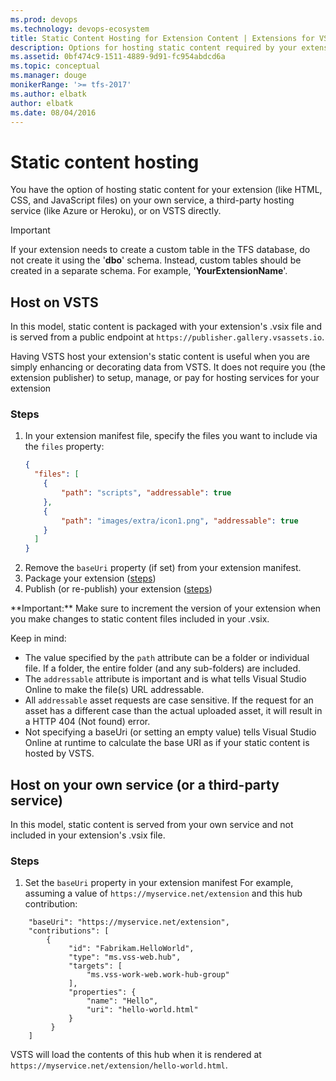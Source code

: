 ```yaml
---
ms.prod: devops
ms.technology: devops-ecosystem
title: Static Content Hosting for Extension Content | Extensions for VSTS
description: Options for hosting static content required by your extension.
ms.assetid: 0bf474c9-1511-4889-9d91-fc954abdcd6a
ms.topic: conceptual
ms.manager: douge
monikerRange: '>= tfs-2017'
ms.author: elbatk
author: elbatk
ms.date: 08/04/2016
---
```


# Static content hosting

You have the option of hosting static content for your extension (like HTML, CSS, and JavaScript files) on your own service, a third-party hosting service (like Azure or Heroku), or on VSTS directly.

>[!IMPORTANT]
>If your extension needs to create a custom table in the TFS database, do not create it using the '**dbo**' schema. Instead, custom
>tables should be created in a separate schema. For example, '**YourExtensionName**'.

## Host on VSTS

In this model, static content is packaged with your extension's .vsix file and is served from a public endpoint at `https://publisher.gallery.vsassets.io`. 

Having VSTS host your extension's static content is useful when you are simply enhancing or decorating data from VSTS. It does not require you (the extension publisher) to setup, manage, or pay for hosting services for your extension

### Steps

1. In your extension manifest file, specify the files you want to include via the `files` property: 
   ```json
   {
     "files": [
	   {
		   "path": "scripts", "addressable": true
	   },
	   {
		   "path": "images/extra/icon1.png", "addressable": true
	   }
     ]
   }
   ```
2. Remove the `baseUri` property (if set) from your extension manifest.    
3. Package your extension ([steps](../publish/command-line.md))   
4. Publish (or re-publish) your extension ([steps](../publish/overview.md)) 

<div class="alert alert-danger">
	**Important:** Make sure to increment the version of your extension when you make changes to static content files included in your .vsix.  
</div> 

Keep in mind:

* The value specified by the `path` attribute can be a folder or individual file. If a folder, the entire folder (and any sub-folders) are included.
* The `addressable` attribute is important and is what tells Visual Studio Online to make the file(s) URL addressable.
* All `addressable` asset requests are case sensitive. If the request for an asset has a different case than the actual uploaded asset, it will 
result in a HTTP 404 (Not found) error.
* Not specifying a baseUri (or setting an empty value) tells Visual Studio Online at runtime to calculate the base URI as if your static content is hosted by VSTS.

## Host on your own service (or a third-party service)

In this model, static content is served from your own service and not included in your extension's .vsix file.

### Steps 

1. Set the `baseUri` property in your extension manifest  For example, assuming a value of `https://myservice.net/extension` and this hub contribution:

``` 
	"baseUri": "https://myservice.net/extension",
	"contributions": [
		{
             "id": "Fabrikam.HelloWorld",
             "type": "ms.vss-web.hub",
             "targets": [
                 "ms.vss-work-web.work-hub-group"
             ],
             "properties": {
                 "name": "Hello",
                 "uri": "hello-world.html"
             }
         }
	]
```

VSTS will load the contents of this hub when it is rendered at `https://myservice.net/extension/hello-world.html`.


